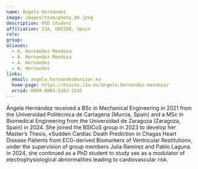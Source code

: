 ```yaml
---
name: Ángela Hernández
image: images/team/photo_AH.jpeg
description: PhD Student
affiliation: I3A, UNIZAR, Spain
role:
group:
aliases:
  - A. Hernández Mendoza
  - A. Hernandez Mendoza
  - A. Hernández
  - A. Hernandez
links:
  email: angela.hernandez@unizar.es
  home-page: https://bsicos.i3a.es/angela-hernandez-mendoza/
  orcid: 0009-0004-5262-1535
---
```


Ángela Hernández received a BSc in Mechanical Engineering in 2021 from the Universidad Politécnica de Cartagena (Murcia, Spain) and a MSc in Biomedical Engineering from the Universidad de Zaragoza (Zaragoza, Spain) in 2024. She joined the BSICoS group in 2023 to develop her Master’s Thesis, «Sudden Cardiac Death Prediction in Chagas Heart Disease Patients from ECG-derived Biomarkers of Ventricular Restitution», under the supervision of group members Julia Ramírez and Pablo Laguna. In 2024, she continued as a PhD student to study sex as a modulator of electrophysiological abnormalities leading to cardiovascular risk.
